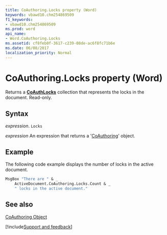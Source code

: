 ```yaml
---
title: CoAuthoring.Locks property (Word)
keywords: vbawd10.chm254869509
f1_keywords:
- vbawd10.chm254869509
ms.prod: word
api_name:
- Word.CoAuthoring.Locks
ms.assetid: cf8feb0f-3617-c239-08de-ac6f8fc71b6e
ms.date: 06/08/2017
localization_priority: Normal
---
```



# CoAuthoring.Locks property (Word)

Returns a  **[CoAuthLocks](Word.CoAuthLocks.md)** collection that represents the locks in the document. Read-only.


## Syntax

_expression_. `Locks`

 _expression_ An expression that returns a '[CoAuthoring](Word.CoAuthoring.md)' object.


## Example

The following code example displays the number of locks in the active document.


```vb
MsgBox "There are " & _ 
    ActiveDocument.CoAuthoring.Locks.Count & _ 
    " locks in the active document."
```


## See also


[CoAuthoring Object](Word.CoAuthoring.md)

[!include[Support and feedback](~/includes/feedback-boilerplate.md)]
